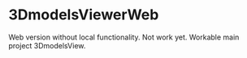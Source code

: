 # 3DmodelsViewerWeb
Web version without local functionality. Not work yet. Workable main project 3DmodelsView.

